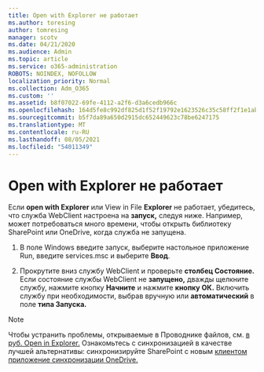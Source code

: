 ```yaml
---
title: Open with Explorer не работает
ms.author: toresing
author: tomresing
manager: scotv
ms.date: 04/21/2020
ms.audience: Admin
ms.topic: article
ms.service: o365-administration
ROBOTS: NOINDEX, NOFOLLOW
localization_priority: Normal
ms.collection: Adm_O365
ms.custom: ''
ms.assetid: b8f07022-69fe-4112-a2f6-d3a6cedb966c
ms.openlocfilehash: 164d5fe8c992df825d1f52f19792e1623526c35c58ff2f1e1ab601fdcf5f0f53
ms.sourcegitcommit: b5f7da89a650d2915dc652449623c78be6247175
ms.translationtype: MT
ms.contentlocale: ru-RU
ms.lasthandoff: 08/05/2021
ms.locfileid: "54011349"
---
```

# <a name="open-with-explorer-isnt-working"></a>Open with Explorer не работает

Если **open with Explorer** или View in File **Explorer** не работает, убедитесь, что служба WebClient настроена на **запуск,** следуя ниже. Например, может потребоваться много времени, чтобы открыть библиотеку SharePoint или OneDrive, когда служба не запущена. 
  
1. В поле Windows введите запуск, выберите настольное приложение Run, введите services.msc и выберите **Ввод**.
    
2. Прокрутите вниз службу WebClient и проверьте **столбец Состояние.** Если состояние службы WebClient не **запущено,** дважды щелкните службу, нажмите кнопку **Начните** и нажмите **кнопку ОК.** Включить службу при необходимости, выбрав  вручную или **автоматический** в поле **типа Запуска.** 
    
> [!NOTE]
> Чтобы устранить проблемы, открываемые в Проводнике файлов, см. [в руб. Open in Explorer.](https://go.microsoft.com/fwlink/?linkid=871665) Ознакомьтесь с синхронизацией в качестве лучшей альтернативы: синхронизируйте SharePoint с новым [клиентом приложение синхронизации OneDrive.](https://go.microsoft.com/fwlink/?linkid=871666) 
  

